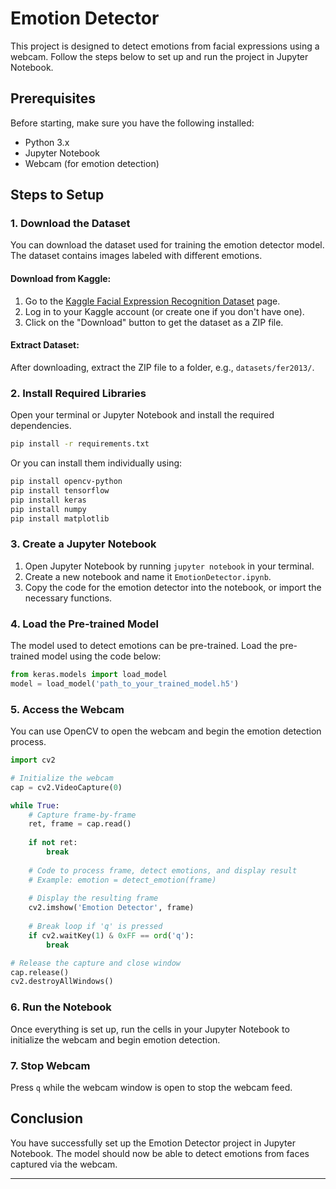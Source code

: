 # Emotion Detector

This project is designed to detect emotions from facial expressions using a webcam. Follow the steps below to set up and run the project in Jupyter Notebook.

## Prerequisites

Before starting, make sure you have the following installed:
- Python 3.x
- Jupyter Notebook
- Webcam (for emotion detection)

## Steps to Setup

### 1. Download the Dataset

You can download the dataset used for training the emotion detector model. The dataset contains images labeled with different emotions.

#### Download from Kaggle:

1. Go to the [Kaggle Facial Expression Recognition Dataset](https://www.kaggle.com/datasets/msambare/fer2013) page.
2. Log in to your Kaggle account (or create one if you don't have one).
3. Click on the "Download" button to get the dataset as a ZIP file.

#### Extract Dataset:

After downloading, extract the ZIP file to a folder, e.g., `datasets/fer2013/`.

### 2. Install Required Libraries

Open your terminal or Jupyter Notebook and install the required dependencies.

```bash
pip install -r requirements.txt
```

Or you can install them individually using:

```bash
pip install opencv-python
pip install tensorflow
pip install keras
pip install numpy
pip install matplotlib
```

### 3. Create a Jupyter Notebook

1. Open Jupyter Notebook by running `jupyter notebook` in your terminal.
2. Create a new notebook and name it `EmotionDetector.ipynb`.
3. Copy the code for the emotion detector into the notebook, or import the necessary functions.

### 4. Load the Pre-trained Model

The model used to detect emotions can be pre-trained. Load the pre-trained model using the code below:

```python
from keras.models import load_model
model = load_model('path_to_your_trained_model.h5')
```

### 5. Access the Webcam

You can use OpenCV to open the webcam and begin the emotion detection process.

```python
import cv2

# Initialize the webcam
cap = cv2.VideoCapture(0)

while True:
    # Capture frame-by-frame
    ret, frame = cap.read()
    
    if not ret:
        break
    
    # Code to process frame, detect emotions, and display result
    # Example: emotion = detect_emotion(frame)
    
    # Display the resulting frame
    cv2.imshow('Emotion Detector', frame)
    
    # Break loop if 'q' is pressed
    if cv2.waitKey(1) & 0xFF == ord('q'):
        break

# Release the capture and close window
cap.release()
cv2.destroyAllWindows()
```

### 6. Run the Notebook

Once everything is set up, run the cells in your Jupyter Notebook to initialize the webcam and begin emotion detection.

### 7. Stop Webcam

Press `q` while the webcam window is open to stop the webcam feed.

## Conclusion

You have successfully set up the Emotion Detector project in Jupyter Notebook. The model should now be able to detect emotions from faces captured via the webcam.

---
